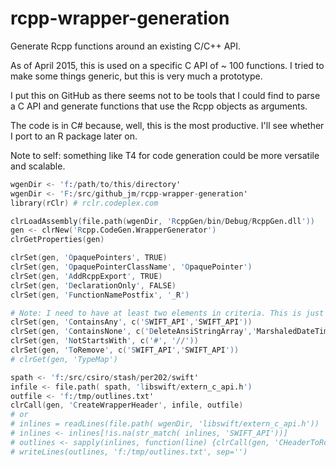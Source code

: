 # rcpp-wrapper-generation

Generate Rcpp functions around an existing C/C++ API.

As of April 2015, this is used on a specific C API of ~ 100 functions. I tried to make some things generic, but this is very much a prototype.

I put this on GitHub as there seems not to be tools that I could find to parse a C API and generate functions that use the Rcpp objects as arguments. 

The code is in C# because, well, this is the most productive. I'll see whether I port to an R package later on.

Note to self: something like T4 for code generation could be more versatile and scalable. 

```S
wgenDir <- 'f:/path/to/this/directory'
wgenDir <- 'F:/src/github_jm/rcpp-wrapper-generation'
library(rClr) # rclr.codeplex.com

clrLoadAssembly(file.path(wgenDir, 'RcppGen/bin/Debug/RcppGen.dll'))
gen <- clrNew('Rcpp.CodeGen.WrapperGenerator')
clrGetProperties(gen)
```

```S
clrSet(gen, 'OpaquePointers', TRUE)
clrSet(gen, 'OpaquePointerClassName', 'OpaquePointer')
clrSet(gen, 'AddRcppExport', TRUE)
clrSet(gen, 'DeclarationOnly', FALSE)
clrSet(gen, 'FunctionNamePostfix', '_R')
```

```S
# Note: I need to have at least two elements in criteria. This is just a workaround.
clrSet(gen, 'ContainsAny', c('SWIFT_API','SWIFT_API'))
clrSet(gen, 'ContainsNone', c('DeleteAnsiStringArray','MarshaledDateTime','TS_GEOMETRY_PTR'))
clrSet(gen, 'NotStartsWith', c('#', '//'))
clrSet(gen, 'ToRemove', c('SWIFT_API','SWIFT_API'))
# clrGet(gen, 'TypeMap')
```

```S
spath <- 'f:/src/csiro/stash/per202/swift'
infile <- file.path( spath, 'libswift/extern_c_api.h')
outfile <- 'f:/tmp/outlines.txt'
clrCall(gen, 'CreateWrapperHeader', infile, outfile)
# or
# inlines = readLines(file.path( wgenDir, 'libswift/extern_c_api.h'))
# inlines <- inlines[!is.na(str_match( inlines, 'SWIFT_API'))]
# outlines <- sapply(inlines, function(line) {clrCall(gen, 'CHeaderToRcpp', line, 'SWIFT_API')})
# writeLines(outlines, 'f:/tmp/outlines.txt', sep='')
```
